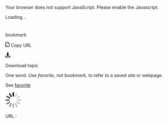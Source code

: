 Your browser does not support JavaScript. Please enable the Javascript.

Loading...

# 

bookmark

![Copy URL](bookmark_files/Copy.png)
Copy URL

![Download](bookmark_files/Download.png)

Download topic

One word. Use *favorite*, not *bookmark*, to refer to a saved site or webpage.

See [favorite](https://worldready.cloudapp.net/Styleguide/Read?id=2700&topicid=33734)

![In progress](bookmark_files/activity-large.gif)

URL :
